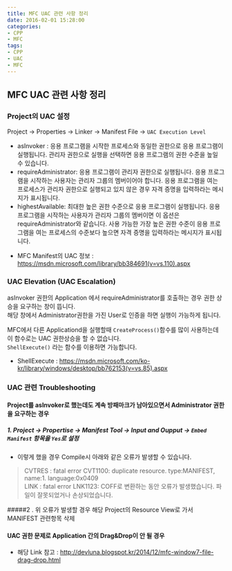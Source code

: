```yaml
---
title: MFC UAC 관련 사항 정리
date: 2016-02-01 15:28:00
categories:
- CPP
- MFC
tags:
- CPP
- UAC
- MFC
---
```


## MFC UAC 관련 사항 정리

### Project의 UAC 설정

Project -> Properties -> Linker -> Manifest File -> `UAC Execution Level`

- asInvoker : 응용 프로그램을 시작한 프로세스와 동일한 권한으로 응용 프로그램이 실행됩니다. 관리자 권한으로 실행을 선택하면 응용 프로그램의 권한 수준을 높일 수 있습니다.
- requireAdministrator: 응용 프로그램이 관리자 권한으로 실행됩니다. 응용 프로그램을 시작하는 사용자는 관리자 그룹의 멤버이어야 합니다. 응용 프로그램을 여는 프로세스가 관리자 권한으로 실행되고 있지 않은 경우 자격 증명을 입력하라는 메시지가 표시됩니다.
- highestAvailable: 최대한 높은 권한 수준으로 응용 프로그램이 실행됩니다. 응용 프로그램을 시작하는 사용자가 관리자 그룹의 멤버이면 이 옵션은 requireAdministrator와 같습니다. 사용 가능한 가장 높은 권한 수준이 응용 프로그램을 여는 프로세스의 수준보다 높으면 자격 증명을 입력하라는 메시지가 표시됩니다.
 
* MFC Manifest의 UAC 정보 : <https://msdn.microsoft.com/library/bb384691(v=vs.110).aspx>

### UAC Elevation (UAC Escalation)

asInvoker 권한의 Application 에서 requireAdministrator를 호출하는 경우 권한 상승을 요구하는 창이 뜹니다.  
해당 창에서 Administrator권한을 가진 User로 인증을 하면 실행이 가능하게 됩니다.

MFC에서 다른 Applicationd을 실행할때 `CreateProcess()`함수를 많이 사용하는데 이 함수로는 UAC 권한상승을 할 수 없습니다.  
`ShellExecute()` 라는 함수를 이용하면 가능합니다.

* ShellExecute : <https://msdn.microsoft.com/ko-kr/library/windows/desktop/bb762153(v=vs.85).aspx>

### UAC 관련 Troubleshooting

#### Project를 asInvoker로 했는데도 계속 방패마크가 남아있으면서 Administrator 권한을 요구하는 경우

##### 1. Project -> Propertise -> Manifest Tool -> Input and Oupput -> `Embed Manifest` 항목을 `Yes`로 설정
  - 이렇게 했을 경우 Compile시 아래와 같은 오류가 발생할 수 있습니다.

>CVTRES : fatal error CVT1100: duplicate resource.  type:MANIFEST, name:1. language:0x0409  
LINK : fatal error LNK1123: COFF로 변환하는 동안 오류가 발생했습니다. 파일이 잘못되었거나 손상되었습니다.  

#####2 . 위 오류가 발생할 경우 해당 Project의 Resource View로 가서 MANIFEST 관련항목 삭제

#### UAC 권한 문제로 Application 간의 Drag&Drop이 안 될 경우

* 해당 Link 참고 : <http://devluna.blogspot.kr/2014/12/mfc-window7-file-drag-drop.html>

